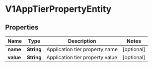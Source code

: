 # V1AppTierPropertyEntity

## Properties
Name | Type | Description | Notes
------------ | ------------- | ------------- | -------------
**name** | **String** | Application tier property name |  [optional]
**value** | **String** | Application tier property value |  [optional]
